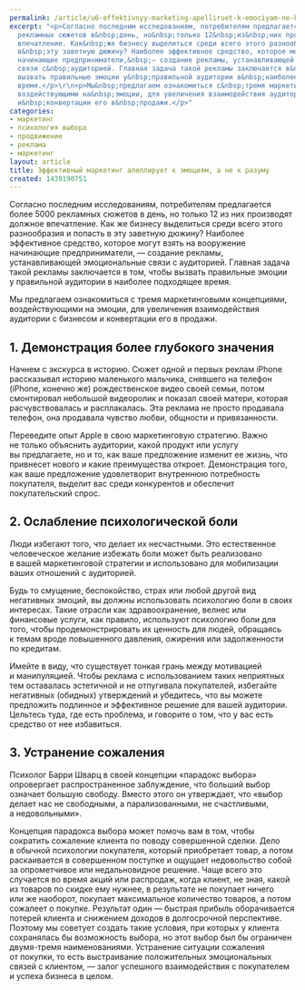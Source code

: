 ```yaml
---
permalink: /article/u6-effektivnyy-marketing-apelliruet-k-emociyam-ne-k-razumu
excerpt: "<p>Согласно последним исследованиям, потребителям предлагается более 5000
  рекламных сюжетов в&nbsp;день, но&nbsp;только 12&nbsp;из&nbsp;них производят должное
  впечатление. Как&nbsp;же бизнесу выделиться среди всего этого разнообразия и&nbsp;попасть
  в&nbsp;эту заветную дюжину? Наиболее эффективное средство, которое могут взять на&nbsp;вооружение
  начинающие предприниматели,&nbsp;— создание рекламы, устанавливающей эмоциональные
  связи с&nbsp;аудиторией. Главная задача такой рекламы заключается в&nbsp;том, чтобы
  вызвать правильные эмоции у&nbsp;правильной аудитории в&nbsp;наиболее подходящее
  время.</p>\r\n<p>Мы&nbsp;предлагаем ознакомиться с&nbsp;тремя маркетинговыми концепциями,
  воздействующими на&nbsp;эмоции, для увеличения взаимодействия аудитории с&nbsp;бизнесом
  и&nbsp;конвертации его в&nbsp;продажи.</p>"
categories:
- маркетинг
- психология выбора
- продвижение
- реклама
- маркетинг
layout: article
title: Эффективный маркетинг апеллирует к эмоциям, а не к разуму
created: 1439190751
---
```

Согласно последним исследованиям, потребителям предлагается более 5000 рекламных сюжетов в день, но только 12 из них производят должное впечатление. Как же бизнесу выделиться среди всего этого разнообразия и попасть в эту заветную дюжину? Наиболее эффективное средство, которое могут взять на вооружение начинающие предприниматели, — создание рекламы, устанавливающей эмоциональные связи с аудиторией. Главная задача такой рекламы заключается в том, чтобы вызвать правильные эмоции у правильной аудитории в наиболее подходящее время.

Мы предлагаем ознакомиться с тремя маркетинговыми концепциями, воздействующими на эмоции, для увеличения взаимодействия аудитории с бизнесом и конвертации его в продажи.

## 1. Демонстрация более глубокого значения ##

Начнем с экскурса в историю. Сюжет одной и первых реклам iPhone рассказывал историю маленького мальчика, снявшего на телефон (iPhone, конечно же) рождественское видео своей семьи, потом смонтировал небольшой видеоролик и показал своей матери, которая расчувствовалась и расплакалась. Эта реклама не просто продавала телефон, она продавала чувство любви, общности и привязанности.

Переведите опыт Apple в свою маркетинговую стратегию. Важно не только объяснить аудитории, какой продукт или услугу вы предлагаете, но и то, как ваше предложение изменит ее жизнь, что привнесет нового и какие преимущества откроет. Демонстрация того, как ваше предложение удовлетворит внутреннюю потребность покупателя, выделит вас среди конкурентов и обеспечит покупательский спрос.

## 2. Ослабление психологической боли ##

Люди избегают того, что делает их несчастными. Это естественное человеческое желание избежать боли может быть реализовано в вашей маркетинговой стратегии и использовано для мобилизации ваших отношений с аудиторией.

Будь то смущение, беспокойство, страх или любой другой вид негативных эмоций, вы должны использовать психологию боли в своих интересах. Такие отрасли как здравоохранение, велнес или финансовые услуги, как правило, используют психологию боли для того, чтобы продемонстрировать их ценность для людей, обращаясь к темам вроде повышенного давления, ожирения или задолженности по кредитам.

Имейте в виду, что существует тонкая грань между мотивацией и манипуляцией. Чтобы реклама с использованием таких неприятных тем оставалась эстетичной и не отпугивала покупателей, избегайте негативных (обидных) утверждений и убедитесь, что вы можете предложить подлинное и эффективное решение для вашей аудитории. Цельтесь туда, где есть проблема, и говорите о том, что у вас есть средство от нее избавиться.

## 3. Устранение сожаления ##

Психолог Барри Шварц в своей концепции «парадокс выбора» опровергает распространенное заблуждение, что больший выбор означает большую свободу. Вместо этого он утверждает, что «выбор делает нас не свободными, а парализованными, не счастливыми, а недовольными».

Концепция парадокса выбора может помочь вам в том, чтобы сократить сожаление клиента по поводу совершенной сделки. Дело в обычной психологии покупателя, который приобретает товар, а потом раскаивается в совершенном поступке и ощущает недовольство собой за опрометчивое или недальновидное решение. Чаще всего это случается во время акций или распродаж, когда клиент, не зная, какой из товаров по скидке ему нужнее, в результате не покупает ничего или же наоборот, покупает максимальное количество товаров, а потом сожалеет о покупке. Результат один — быстрая прибыль оборачивается потерей клиента и снижением доходов в долгосрочной перспективе. Поэтому мы советует создать такие условия, при которых у клиента сохранялась бы возможность выбора, но этот выбор был бы ограничен двумя-тремя наименованиями. Устранение ситуации сожаления от покупки, то есть выстраивание положительных эмоциональных связей с клиентом, — залог успешного взаимодействия с покупателем и успеха бизнеса в целом.
